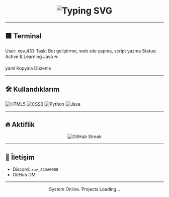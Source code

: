 <h1 align="center">
  <img src="https://readme-typing-svg.herokuapp.com?font=Fira+Code&size=28&pause=1000&color=00FF95&center=true&vCenter=true&width=500&lines=XOV_433+Online...;Botlar+yazılır...;Websiteler+kodlanır...;Sistemler+hacklenir+%F0%9F%92%BB" alt="Typing SVG" />
</h1>

---

## 🟩 Terminal
User: xov_433
Task: Bot geliştirme, web site yapma, script yazma
Status: Active & Learning Java ☕

yaml
Kopyala
Düzenle

---

## 🛠️ Kullandıklarım
![HTML5](https://img.shields.io/badge/HTML5-000000?style=for-the-badge&logo=html5&logoColor=FF5722)
![CSS3](https://img.shields.io/badge/CSS3-000000?style=for-the-badge&logo=css3&logoColor=2196F3)
![Python](https://img.shields.io/badge/Python-000000?style=for-the-badge&logo=python&logoColor=yellow)
![Java](https://img.shields.io/badge/Java-000000?style=for-the-badge&logo=java&logoColor=orange)

---

## 🔥 Aktiflik
<p align="center">
  <img src="https://github-readme-streak-stats.herokuapp.com/?user=xov-433&theme=tokyonight" alt="GitHub Streak" />
</p>

---

## 📡 İletişim
- Discord: `xov_433#0000`
- GitHub DM

---

<p align="center">System Online. Projects Loading...</p>

